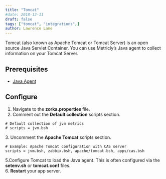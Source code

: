 ```yaml
---
title: "Tomcat"
#date: 2018-12-11
draft: false
tags: ["tomcat", "integrations",]
author: Lawrence Lane
---
```


Tomcat (also known as Apache Tomcat or Tomcat Server) is an open source Java Servlet Container. You can use Metricly’s Java agent to collect information on your Tomcat Server.

## Prerequisites
- [Java Agent][1]

## Configure

1. Navigate to the **zorka.properties** file.
2. Comment out the **Default collection** scripts section.

```
# Default collection of jvm metrics
# scripts = jvm.bsh
```

3\. Uncomment the **Apache Tomcat** scripts section.

```
# Example: Apache Tomcat configuration with CAS server
scripts = jvm.bsh, zabbix.bsh, apache/tomcat.bsh, apps/cas.bsh
```

5\.Configure Tomcat to load the Java agent. This is often configured via the **setenv.sh** or **tomcat.conf** files.  
6. **Restart** your app server. 


[1]: /integrations/agents/java-agent
